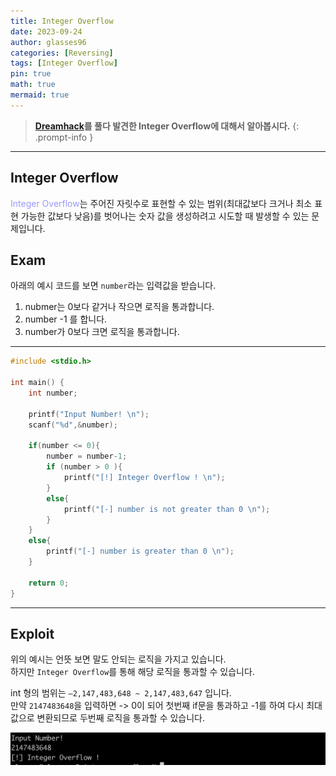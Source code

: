 ```yaml
---
title: Integer Overflow
date: 2023-09-24
author: glasses96
categories: [Reversing]
tags: [Integer Overflow]
pin: true
math: true
mermaid: true
---
```


> **[Dreamhack](https://dreamhack.io/)를 풀다 발견한 Integer Overflow에 대해서 알아봅시다.**
{: .prompt-info }

---

## Integer Overflow
<span style="color:#9999FF">Integer Overflow</span>는 주어진 자릿수로 표현할 수 있는 범위(최대값보다 크거나 최소 표현 가능한 값보다 낮음)를 벗어나는 숫자 값을 생성하려고 시도할 때 발생할 수 있는 문제입니다.  

## Exam
아래의 예시 코드를 보면 `number`라는 입력값을 받습니다. 
 1. nubmer는 0보다 같거나 작으면 로직을 통과합니다.  
 2. number -1 를 합니다.  
 3. number가 0보다 크면 로직을 통과합니다.  

-----

```c
#include <stdio.h>

int main() {
    int number;

    printf("Input Number! \n");
    scanf("%d",&number);

    if(number <= 0){
        number = number-1;
        if (number > 0 ){
            printf("[!] Integer Overflow ! \n");
        }
        else{
            printf("[-] number is not greater than 0 \n");
        }
    }
    else{
        printf("[-] number is greater than 0 \n");
    }

    return 0;
}

```

------
## Exploit
위의 예시는 언뜻 보면 말도 안되는 로직을 가지고 있습니다.  
하지만 `Integer Overflow`를 통해 해당 로직을 통과할 수 있습니다.

int 형의 범위는 `–2,147,483,648 ~ 2,147,483,647` 입니다.  
만약 `2147483648`을 입력하면 -> 0이 되어 첫번째 if문을 통과하고 -1를 하여 다시 최대값으로 변환되므로 두번째 로직을 통과할 수 있습니다.

![integer_overflow](/assets/post/39/1.png)
